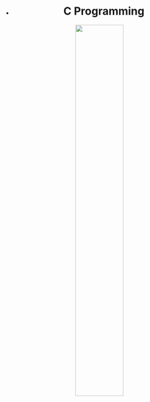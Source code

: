 - <h1 align="center"><strong class="fancy-text">C Programming</strong></h1>

<p align="center">
  <img src="https://github.com/salimizel/alx-low_level_programming/blob/master/unnamed.png" width="50%">
</p>
